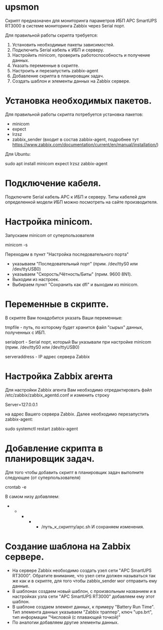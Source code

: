 # upsmon
Скрипт предназначен для мониторинга параметров ИБП APC SmartUPS RT3000 в системе мониторинга Zabbix через Serial порт.

Для правильной работы скрипта требуется:
1. Установить необходимые пакеты зависимостей.
2. Подключить Serial кабель к ИБП и серверу.
3. Настройить minicom, проверить работоспособность и получение данных.
4. Указать переменные в скрипте.
5. Настроить и перезапустить zabbix-agent
6. Добавление скрипта в планировщик задач.
7. Создать шаблон и элементы данных на Zabbix сервере.

# Установка необходимых пакетов.
Для правильной работы скрипта потребуется установка пакетов:
- minicom
- expect
- lrzsz
- zabbix_sender (входит в состав zabbix-agent, подробнее тут https://www.zabbix.com/documentation/current/en/manual/installation/)

Для Ubuntu:

sudo apt install minicom expect lrzsz zabbix-agent

# Подключение кабеля. 
Подключите Serial кабель APC к ИБП и серверу.
Типы кабелей для определенной модели ИБП можно посмотреть на сайте производителя. 

# Настройка minicom.
Запускаем minicom от суперпользователя

minicom -s

Переходим в пункт "Настройка последовательного порта"
- указываем "Последовательный порт" (прим. /dev/ttyS0 или /dev/ttyUSB0)
- указываем "Скорость/Чётность/Биты" (прим. 9600 8N1).
- Выходим из настроек. 
- Выбираем пункт "Сохранить как dfl" и выходим из minicom.

# Переменные в скрипте.
В скрипте Вам понадобится указать Ваши переменные:

tmpfile - путь, по которому будет хранится файл "сырых" данных, полученных с ИБП.

serialport - Serial порт, который Вы указывали при настройке minicom  (прим. /dev/ttyS0 или /dev/ttyUSB0)

serveraddress - IP адрес сервера Zabbix

# Настройка Zabbix агента
Для настройки Zabbix агента Вам необходимо отредактировать файл /etc/zabbix/zabbix_agentd.conf и изменить строку

Server=127.0.0.1

на адрес Вашего сервера Zabbix.
Далее необходимо перезапустить zabbix-agent:

sudo systemctl restart zabbix-agent

# Добавление скрипта в планировщик задач.
Для того чтобы добавить скрипт в планировщик задач выполните следующее (от суперпользователя)

crontab -e

В самом низу добавляем:
* * * * * /путь_к_скрипту/apc.sh
И сохраняем изменения.

# Создание шаблона на Zabbix сервере. 
- На сервере Zabbix необходимо создать узел сети "APC SmartUPS RT3000". Обратите внимание, что узел сети должен называться так же как и в скрипте, для того чтобы zabbix_sender мог отправить ему данные. 
- В шаблонах создаем новый шаблон, с произвольным названием и в настройках узла сети "APC SmartUPS RT3000" добавляем ему этот шаблон.
- В шаблоне создаем элемент данных, к примеру "Battery Run Time". Тип элемента данных указываем "Zabbix траппер", ключ "ups.brt", тип информации "Числовой (с плавающей точкой)"
- По аналогии добавляем другие элементы данных.


